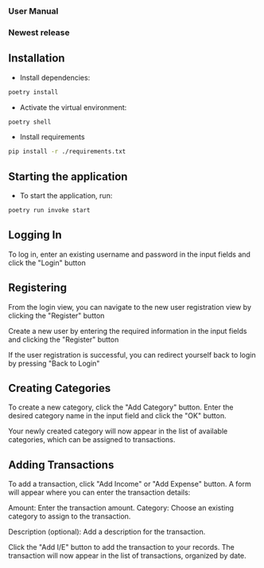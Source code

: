 ### User Manual


### Newest release


## Installation

- Install dependencies:

```bash
poetry install
```

- Activate the virtual environment:

```bash
poetry shell
```
- Install requirements

```bash
pip install -r ./requirements.txt
```


## Starting the application

- To start the application, run:

```bash
poetry run invoke start
```

## Logging In


To log in, enter an existing username and password in the input fields and click the "Login" button

## Registering
From the login view, you can navigate to the new user registration view by clicking the "Register" button

Create a new user by entering the required information in the input fields and clicking the "Register" button

If the user registration is successful, you can redirect yourself back to login by pressing "Back to Login"



## Creating Categories

To create a new category, click the "Add Category" button. Enter the desired category name in the input field and click the "OK" button.

Your newly created category will now appear in the list of available categories, which can be assigned to transactions.

## Adding Transactions

To add a transaction, click "Add Income" or "Add Expense" button. 
A form will appear where you can enter the transaction details:

Amount: Enter the transaction amount.
Category: Choose an existing category to assign to the transaction.

Description (optional): Add a description for the transaction.

Click the "Add I/E" button to add the transaction to your records. The transaction will now appear in the list of transactions, organized by date.